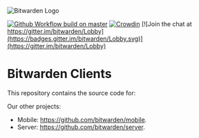 ![Bitwarden Logo](https://raw.githubusercontent.com/bitwarden/brand/master/logos/logo-horizontal.png)

[![Github Workflow build on master](https://github.com/bitwarden/browser/actions/workflows/build.yml/badge.svg?branch=master)](https://github.com/bitwarden/browser/actions/workflows/build.yml?query=branch:master)
[![Crowdin](https://d322cqt584bo4o.cloudfront.net/bitwarden-browser/localized.svg)](https://crowdin.com/project/bitwarden-browser)
[![Join the chat at https://gitter.im/bitwarden/Lobby](https://badges.gitter.im/bitwarden/Lobby.svg)](https://gitter.im/bitwarden/Lobby)


# Bitwarden Clients

This repository contains the source code for:

Our other projects:

* Mobile: https://github.com/bitwarden/mobile.
* Server: https://github.com/bitwarden/server.

